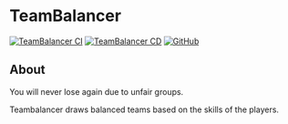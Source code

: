 # TeamBalancer

[![TeamBalancer CI](https://github.com/simonste/teambalancer/actions/workflows/test.yml/badge.svg?branch=main)](https://github.com/simonste/teambalancer/actions/workflows/test.yml?branch=main)
[![TeamBalancer CD](https://github.com/simonste/teambalancer/actions/workflows/build.yml/badge.svg?branch=main)](https://github.com/simonste/teambalancer/actions/workflows/build.yml?branch=main)
[![GitHub](https://img.shields.io/github/license/simonste/teambalancer)](https://github.com/simonste/teambalancer/blob/main/LICENSE)

## About

You will never lose again due to unfair groups.

Teambalancer draws balanced teams based on the skills of the players.
